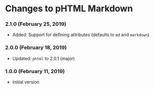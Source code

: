 # Changes to pHTML Markdown

### 2.1.0 (February 25, 2019)

- Added: Support for defining attributes (defaults to `md` and `markdown`)

### 2.0.0 (February 18, 2019)

- Updated: `phtml` to 2.0.1 (major)

### 1.0.0 (February 11, 2019)

- Initial version
